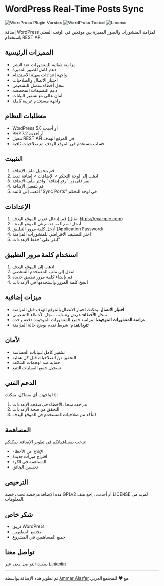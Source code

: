 # WordPress Real-Time Posts Sync

![WordPress Plugin Version](https://img.shields.io/badge/Version-1.0-blue)
![WordPress Tested](https://img.shields.io/badge/WordPress-5.0%2B-green)
![License](https://img.shields.io/badge/License-GPLv2-orange)

إضافة WordPress لمزامنة المنشورات والصور المميزة بين موقعين في الوقت الفعلي باستخدام REST API.

## المميزات الرئيسية

- مزامنة تلقائية للمنشورات عند النشر
- دعم كامل للصور المميزة
- واجهة إعدادات سهلة الاستخدام
- اختبار الاتصال والصلاحيات
- سجل أخطاء مفصل للتشخيص
- دعم التصنيفات المخصصة
- أمان عالي مع تشفير البيانات
- واجهة مستخدم عربية كاملة

## متطلبات النظام

- WordPress 5.0 أو أحدث
- PHP 7.2 أو أحدث
- تفعيل REST API في الموقع الهدف
- حساب مستخدم في الموقع الهدف مع صلاحيات كافية

## التثبيت

1. قم بتحميل ملف الإضافة
2. اذهب إلى لوحة التحكم > الإضافات > إضافة جديد
3. انقر على زر "رفع إضافة" واختر ملف الإضافة
4. قم بتفعيل الإضافة
5. اذهب إلى قائمة "Sync Posts" في لوحة التحكم

## الإعدادات

1. قم بإدخال عنوان الموقع الهدف (مثال: https://example.com)
2. أدخل اسم المستخدم في الموقع الهدف
3. أدخل كلمة مرور التطبيق (Application Password)
4. اختر التصنيف الافتراضي للمنشورات المزامنة
5. انقر على "حفظ الإعدادات"

## استخدام كلمة مرور التطبيق

1. اذهب إلى الموقع الهدف
2. انتقل إلى ملف المستخدم الشخصي
3. قم بإنشاء كلمة مرور تطبيق جديدة
4. انسخ كلمة المرور واستخدمها في الإعدادات

## ميزات إضافية

- **اختبار الاتصال**: يمكنك اختبار الاتصال بالموقع الهدف قبل المزامنة
- **سجل الأخطاء**: عرض وتنظيف سجل الأخطاء للتشخيص
- **مزامنة المنشورات الموجودة**: مزامنة جميع المنشورات الموجودة دفعة واحدة
- **تتبع التقدم**: شريط تقدم يوضح حالة المزامنة

## الأمان

- تشفير كامل للبيانات الحساسة
- التحقق من الصلاحيات قبل كل عملية
- حماية ضد الهجمات الشائعة
- تسجيل جميع العمليات للتتبع

## الدعم الفني

إذا واجهتك أي مشاكل، يمكنك:
1. مراجعة سجل الأخطاء في صفحة الإعدادات
2. التحقق من صحة الإعدادات
3. التأكد من صلاحيات المستخدم في الموقع الهدف

## المساهمة

نرحب بمساهماتكم في تطوير الإضافة. يمكنكم:
- الإبلاغ عن الأخطاء
- اقتراح ميزات جديدة
- المساهمة في الكود
- تحسين الوثائق

## الترخيص

هذه الإضافة مرخصة تحت رخصة GPLv2 أو أحدث. راجع ملف LICENSE لمزيد من المعلومات.

## شكر خاص

- فريق WordPress
- مجتمع المطورين
- جميع المساهمين في المشروع

## تواصل معنا

يمكنك التواصل معي عبر [LinkedIn](https://www.linkedin.com/in/ammar-alasfer-b2933415a/)

---

تم تطوير هذه الإضافة بواسطة [Ammar Alasfer](https://www.linkedin.com/in/ammar-alasfer-b2933415a/) مع ❤️ للمجتمع العربي. 